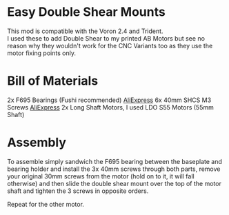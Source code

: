 Easy Double Shear Mounts
===
This mod is compatible with the Voron 2.4 and Trident.\
I used these to add Double Shear to my printed AB Motors but see no reason why they wouldn't work for the CNC Variants too as they use the motor fixing points only.

Bill of Materials
==
2x F695 Bearings (Fushi recommended) [AliExpress](https://s.click.aliexpress.com/e/_oConF27)
6x 40mm SHCS M3 Screws [AliExpress](https://s.click.aliexpress.com/e/_oo3MR5Z)
2x Long Shaft Motors, I used LDO S55 Motors (55mm Shaft)

Assembly
==
To assemble simply sandwich the F695 bearing between the baseplate and bearing holder and install the 3x 40mm screws through both parts, remove your original 30mm screws from the motor (hold on to it, it will fall otherwise) and then slide the double shear mount over the top of the motor shaft and tighten the 3 screws in opposite orders.

Repeat for the other motor.
